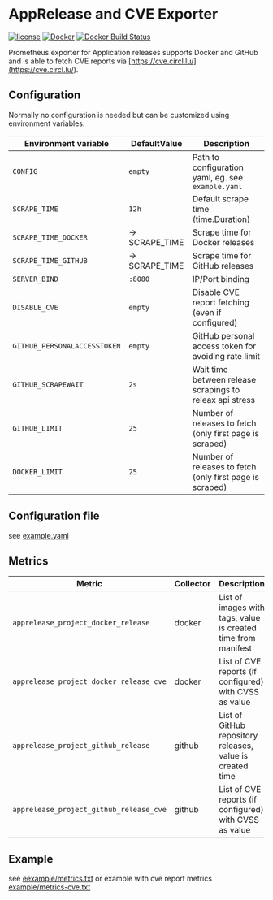 AppRelease and CVE Exporter
===========================

[![license](https://img.shields.io/github/license/webdevops/apprelease-exporter.svg)](https://github.com/webdevops/apprelease-exporter/blob/master/LICENSE)
[![Docker](https://img.shields.io/badge/docker-webdevops%2Fapprelease--exporter-blue.svg?longCache=true&style=flat&logo=docker)](https://hub.docker.com/r/webdevops/apprelease-exporter/)
[![Docker Build Status](https://img.shields.io/docker/build/webdevops/apprelease-exporter.svg)](https://hub.docker.com/r/webdevops/apprelease-exporter/)

Prometheus exporter for Application releases supports Docker and GitHub and is able to fetch CVE reports via [https://cve.circl.lu/](https://cve.circl.lu/).

Configuration
-------------

Normally no configuration is needed but can be customized using environment variables.

| Environment variable              | DefaultValue                | Description                                                       |
|-----------------------------------|-----------------------------|-------------------------------------------------------------------|
| `CONFIG`                          | `empty`                     | Path to configuration yaml, eg. see `example.yaml`                |
| `SCRAPE_TIME`                     | `12h`                       | Default scrape time (time.Duration)                               |
| `SCRAPE_TIME_DOCKER`              | -> SCRAPE_TIME              | Scrape time for Docker releases                                   |
| `SCRAPE_TIME_GITHUB  `            | -> SCRAPE_TIME              | Scrape time for GitHub releases                                   |
| `SERVER_BIND`                     | `:8080`                     | IP/Port binding                                                   |
| `DISABLE_CVE`                     | `empty`                     | Disable CVE report fetching (even if configured)                  |
| `GITHUB_PERSONALACCESSTOKEN`      | `empty`                     | GitHub personal access token for avoiding rate limit              |
| `GITHUB_SCRAPEWAIT`               | `2s`                        | Wait time between release scrapings to releax api stress          |
| `GITHUB_LIMIT`                    | `25`                        | Number of releases to fetch (only first page is scraped)          |
| `DOCKER_LIMIT`                    | `25`                        | Number of releases to fetch (only first page is scraped)          |

Configuration file
------------------

see [example.yaml](example.yaml)

Metrics
-------

| Metric                                         | Collector         | Description                                                                           |
|------------------------------------------------|-------------------|---------------------------------------------------------------------------------------|
| `apprelease_project_docker_release`            | docker            | List of images with tags, value is created time from manifest                         |
| `apprelease_project_docker_release_cve`        | docker            | List of CVE reports (if configured) with CVSS as value                                |
| `apprelease_project_github_release`            | github            | List of GitHub repository releases, value is created time                             |
| `apprelease_project_github_release_cve`        | github            | List of CVE reports (if configured) with CVSS as value                                |

Example
--------

see [eexample/metrics.txt](example/metrics.txt)
or example with cve report metrics [example/metrics-cve.txt](example/metrics-cve.txt)
